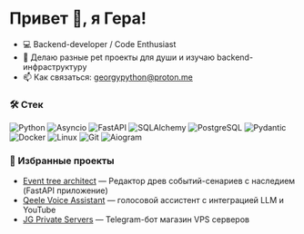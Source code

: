 # Привет 👋, я Гера!

- 💻 Backend-developer / Code Enthusiast
- 🚀 Делаю разные pet проекты для души и изучаю backend-инфраструктуру  
- 📫 Как связаться: georgypython@proton.me

### 🛠 Стек
![Python](https://img.shields.io/badge/Python_3.10+-3776AB?logo=python&logoColor=white)
![Asyncio](https://img.shields.io/badge/Asyncio-3C78A9?logo=python&logoColor=white)
![FastAPI](https://img.shields.io/badge/FastAPI-009688?logo=fastapi&logoColor=white)
![SQLAlchemy](https://img.shields.io/badge/SQLAlchemy-D71F00?logo=sqlalchemy&logoColor=white)
![PostgreSQL](https://img.shields.io/badge/PostgreSQL-336791?logo=postgresql&logoColor=white)
![Pydantic](https://img.shields.io/badge/Pydantic-E92063?logo=pydantic&logoColor=white)
![Docker](https://img.shields.io/badge/Docker-2496ED?logo=docker&logoColor=white)
![Linux](https://img.shields.io/badge/Linux-FCC624?logo=linux&logoColor=black)
![Git](https://img.shields.io/badge/Git-F05032?logo=git&logoColor=white)
![Aiogram](https://img.shields.io/badge/Aiogram-2CA5E0?logo=telegram&logoColor=white)

### 📌 Избранные проекты
- [Event tree architect](https://github.com/thetrueryan/event_trees) — Редактор древ событий-сенариев с наследием (FastAPI приложение)
- [Qeele Voice Assistant](https://github.com/thetrueryan/QEELE_VOICE_ASSISTANT) — голосовой ассистент с интеграцией LLM и YouTube  
- [JG Private Servers](https://github.com/thetrueryan/JG_PRIVATE_SERVERS) — Telegram-бот магазин VPS серверов
